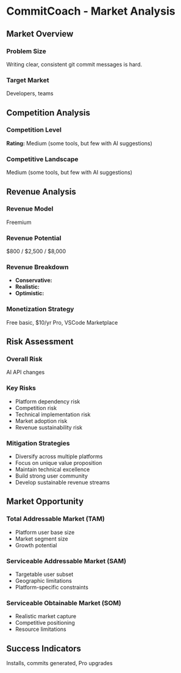 # CommitCoach - Market Analysis

## Market Overview

### Problem Size
Writing clear, consistent git commit messages is hard.

### Target Market
Developers, teams

## Competition Analysis

### Competition Level
**Rating:** Medium (some tools, but few with AI suggestions)

### Competitive Landscape
Medium (some tools, but few with AI suggestions)

## Revenue Analysis

### Revenue Model
Freemium

### Revenue Potential
$800 / $2,500 / $8,000

### Revenue Breakdown
- **Conservative:** 
- **Realistic:** 
- **Optimistic:** 

### Monetization Strategy
Free basic, $10/yr Pro, VSCode Marketplace

## Risk Assessment

### Overall Risk
AI API changes

### Key Risks
- Platform dependency risk
- Competition risk
- Technical implementation risk
- Market adoption risk
- Revenue sustainability risk

### Mitigation Strategies
- Diversify across multiple platforms
- Focus on unique value proposition
- Maintain technical excellence
- Build strong user community
- Develop sustainable revenue streams

## Market Opportunity

### Total Addressable Market (TAM)
- Platform user base size
- Market segment size
- Growth potential

### Serviceable Addressable Market (SAM)
- Targetable user subset
- Geographic limitations
- Platform-specific constraints

### Serviceable Obtainable Market (SOM)
- Realistic market capture
- Competitive positioning
- Resource limitations

## Success Indicators
Installs, commits generated, Pro upgrades
